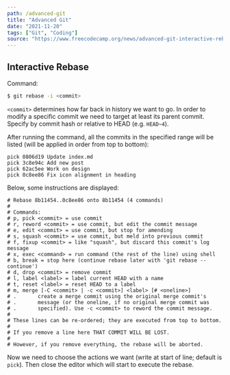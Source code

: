 ```yaml
---
path: /advanced-git
title: "Advanced Git"
date: "2021-11-20"
tags: ["Git", "Coding"]
source: "https://www.freecodecamp.org/news/advanced-git-interactive-rebase-cherry-picking-reflog-and-more/"
---
```


## Interactive Rebase

Command:

```sh
$ git rebase -i <commit>
```

`<commit>` determines how far back in history we want to go. In order to modify a specific commit we need to target at least its parent commit. Specify by commit hash or relative to HEAD (e.g. `HEAD~4`).

After running the command, all the commits in the specified range will be listed (will be applied in order from top to bottom):

```
pick 0806d19 Update index.md
pick 3c8e94c Add new post
pick 62ac5ee Work on design
pick 0c8ee86 Fix icon alignment in heading
```

Below, some instructions are displayed:

```
# Rebase 8b11454..0c8ee86 onto 8b11454 (4 commands)
#
# Commands:
# p, pick <commit> = use commit
# r, reword <commit> = use commit, but edit the commit message
# e, edit <commit> = use commit, but stop for amending
# s, squash <commit> = use commit, but meld into previous commit
# f, fixup <commit> = like "squash", but discard this commit's log message
# x, exec <command> = run command (the rest of the line) using shell
# b, break = stop here (continue rebase later with 'git rebase --continue')
# d, drop <commit> = remove commit
# l, label <label> = label current HEAD with a name
# t, reset <label> = reset HEAD to a label
# m, merge [-C <commit> | -c <commit>] <label> [# <oneline>]
# .       create a merge commit using the original merge commit's
# .       message (or the oneline, if no original merge commit was
# .       specified). Use -c <commit> to reword the commit message.
#
# These lines can be re-ordered; they are executed from top to bottom.
#
# If you remove a line here THAT COMMIT WILL BE LOST.
#
# However, if you remove everything, the rebase will be aborted.
```

Now we need to choose the actions we want (write at start of line; default is `pick`). Then close the editor which will start to execute the rebase.
